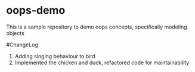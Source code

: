 # oops-demo
This is a sample repository to demo oops concepts, specifically modeling objects

#ChangeLog
1. Adding singing behaviour to bird
2. Implemented the chicken and duck, refactored code for maintainability